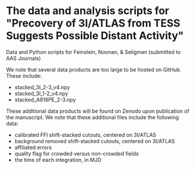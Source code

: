 # The data and analysis scripts for "Precovery of 3I/ATLAS from TESS Suggests Possible Distant Activity"

Data and Python scripts for Feinstein, Noonan, & Seligman (submitted to AAS Journals)

We note that several data products are too large to be hosted on GitHub. These include:
- stacked_3I_2-3_v4.npy
- stacked_3I_1-2_v4.npy
- stacked_A918PE_2-3.npy

These additional data products will be found on Zenodo upon publication of the manuscript. We note that these additional files include the following data:

- calibrated FFI shift-stacked cutouts, centered on 3I/ATLAS
- background removed shift-stacked cutouts, centered on 3I/ATLAS
- affiliated errors
- quality flag for crowded versus non-crowded fields
- the time of each integration, in MJD
